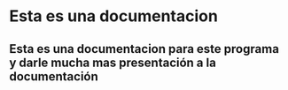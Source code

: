 # Esta es una documentacion 
## Esta es una documentacion para este programa y darle mucha mas presentación a la documentación